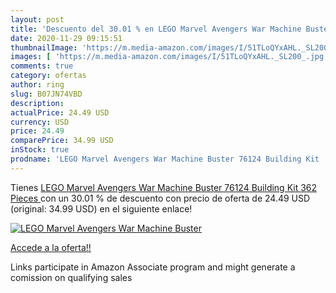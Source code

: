 ```yaml
---
layout: post
title: 'Descuento del 30.01 % en LEGO Marvel Avengers War Machine Buster '
date: 2020-11-29 09:15:51
thumbnailImage: 'https://m.media-amazon.com/images/I/51TLoQYxAHL._SL200_.jpg'
images: [ 'https://m.media-amazon.com/images/I/51TLoQYxAHL._SL200_.jpg' ]
comments: true
category: ofertas
author: ring
slug: B07JN74VBD
description:
actualPrice: 24.49 USD
currency: USD
price: 24.49
comparePrice: 34.99 USD
inStock: true
prodname: 'LEGO Marvel Avengers War Machine Buster 76124 Building Kit  362 Pieces '
---
```


Tienes [LEGO Marvel Avengers War Machine Buster 76124 Building Kit  362 Pieces ](https://www.amazon.com/dp/B07JN74VBD/?tag=tolees-20) con un 30.01 % de descuento con precio de oferta de 24.49 USD (original: 34.99 USD) en el siguiente enlace!

[![LEGO Marvel Avengers War Machine Buster ](https://m.media-amazon.com/images/I/51TLoQYxAHL._SL200_.jpg)](https://www.amazon.com/dp/B07JN74VBD/?tag=tolees-20)

[Accede a la oferta!!](https://www.amazon.com/dp/B07JN74VBD/?tag=tolees-20)

Links participate in Amazon Associate program and might generate a comission on qualifying sales


